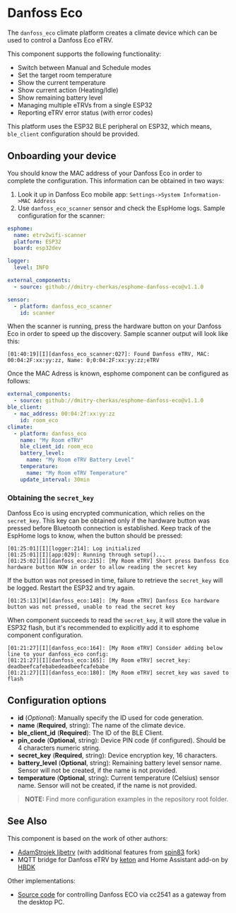 Danfoss Eco
=============

The ``danfoss_eco`` climate platform creates a climate device which can be used to control a Danfoss Eco eTRV.

This component supports the following functionality:

- Switch between Manual and Schedule modes
- Set the target room temperature
- Show the current temperature
- Show current action (Heating/Idle)
- Show remaining battery level
- Managing multiple eTRVs from a single ESP32
- Reporting eTRV error status (with error codes)

This platform uses the ESP32 BLE peripheral on ESP32, which means, ``ble_client`` configuration should be provided.

Onboarding your device
------------------------
You should know the MAC address of your Danfoss Eco in order to complete the configuration. This information can be obtained in two ways:
1. Look it up in Danfoss Eco mobile app: `Settings->System Information->MAC Address`
2. Use `danfoss_eco_scanner` sensor and check the EspHome logs. Sample configuration for the scanner:
```yaml
esphome:
  name: etrv2wifi-scanner
  platform: ESP32
  board: esp32dev

logger:
  level: INFO

external_components:
  - source: github://dmitry-cherkas/esphome-danfoss-eco@v1.1.0

sensor:
  - platform: danfoss_eco_scanner
    id: scanner
```
When the scanner is running, press the hardware button on your Danfoss Eco in order to speed up the discovery. Sample scanner output will look like this:
```
[01:40:19][I][danfoss_eco_scanner:027]: Found Danfoss eTRV, MAC: 00:04:2F:xx:yy:zz, Name: 0;0:04:2F:xx:yy:zz;eTRV
```

Once the MAC Adress is known, esphome component can be configured as follows:
```yaml
external_components:
  - source: github://dmitry-cherkas/esphome-danfoss-eco@v1.1.0
ble_client:
  - mac_address: 00:04:2f:xx:yy:zz
    id: room_eco
climate:
  - platform: danfoss_eco
    name: "My Room eTRV"
    ble_client_id: room_eco
    battery_level:
      name: "My Room eTRV Battery Level"
    temperature:
      name: "My Room eTRV Temperature"
    update_interval: 30min
```

### Obtaining the `secret_key`
Danfoss Eco is using encrypted communication, which relies on the `secret_key`. This key can be obtained only if the hardware button was pressed before Bluetooth connection is established. Keep track of the EspHome logs to know, when the button should be pressed:
```
[01:25:01][I][logger:214]: Log initialized
[01:25:01][I][app:029]: Running through setup()...
[01:25:02][I][danfoss_eco:215]: [My Room eTRV] Short press Danfoss Eco hardware button NOW in order to allow reading the secret key
```
If the button was not pressed in time, failure to retrieve the `secret_key` will be logged. Restart the ESP32 and try again.
```
[01:25:13][W][danfoss_eco:148]: [My Room eTRV] Danfoss Eco hardware button was not pressed, unable to read the secret key
```

When component succeeds to read the `secret_key`, it will store the value in ESP32 flash, but it's recommended to explicitly add it to esphome component configuration.
```
[01:21:27][I][danfoss_eco:164]: [My Room eTRV] Consider adding below line to your danfoss_eco config:
[01:21:27][I][danfoss_eco:165]: [My Room eTRV] secret_key: deadbeefcafebabedeadbeefcafebabe 
[01:21:27][I][danfoss_eco:180]: [My Room eTRV] secret_key was saved to flash
```

Configuration options
------------------------

- **id** (*Optional*): Manually specify the ID used for code generation.
- **name** (**Required**, string): The name of the climate device.
- **ble_client_id** (**Required**): The ID of the BLE Client.
- **pin_code** (**Optional**, string): Device PIN code (if configured). Should be 4 characters numeric string.
- **secret_key** (**Required**, string): Device encryption key, 16 characters.
- **battery_level** (**Optional**, string): Remaining battery level sensor name. Sensor will not be created, if the name is not provided.
- **temperature** (**Optional**, string): Current temperature (Celsius) sensor name. Sensor will not be created, if the name is not provided.

> **NOTE:** Find more configuration examples in the repository root folder.


See Also
--------

This component is based on the work of other authors:
* [AdamStrojek libetrv](https://github.com/AdamStrojek/libetrv) (with additional features from [spin83](https://github.com/spin83/libetrv) fork)
* MQTT bridge for Danfoss eTRV by [keton](https://github.com/keton/etrv2mqtt) and Home Assistant add-on by [HBDK](https://github.com/HBDK/Eco2-Tools)

Other implementations:
* [Source code](https://github.com/dsltip/Danfoss-BLE) for controlling Danfoss ECO via cc2541 as a gateway from the desktop PC.